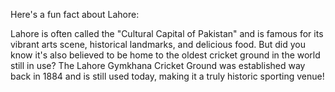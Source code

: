 Here's a fun fact about Lahore:

Lahore is often called the "Cultural Capital of Pakistan" and is famous for its vibrant arts scene, historical landmarks, and delicious food. But did you know it's also believed to be home to the oldest cricket ground in the world still in use? The Lahore Gymkhana Cricket Ground was established way back in 1884 and is still used today, making it a truly historic sporting venue!
